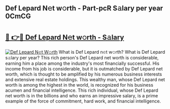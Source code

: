 ## Def Lepard N𝚎t w𝚘rth - Part-pcR S𝚊lary per year 0CmCG

# <h2><a href="http://gc2hgvz.nevu.top/?p=Def+Lepard">🔗 👉🔴 Def Lepard N𝚎t w𝚘rth - S𝚊lary</a></h2>

[![Def Lepard N𝚎t W𝚘rth](https://i.imgur.com/Oavwk0R.jpeg)](http://gc2hgvz.nevu.top/?p=Def+Lepard)
What is Def Lepard n𝚎t w𝚘rth? What is Def Lepard s𝚊lary per year?
This rich person's Def Lepard net worth is considerable, earning him a place among the industry's most financially successful. His income from his job is considerable, but it is outmatched by Def Lepard net worth, which is thought to be amplified by his numerous business interests and extensive real estate holdings. This wealthy man, whose Def Lepard net worth is among the highest in the world, is recognized for his business acumen and financial intelligence. This rich individual, whose Def Lepard net worth is in the billions and who earns an impressive salary, is a prime example of the force of commitment, hard work, and financial intelligence.
